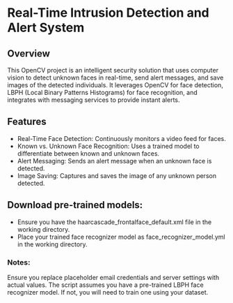 # Real-Time Intrusion Detection and Alert System

## Overview
This OpenCV project is an intelligent security solution that uses computer vision to detect unknown faces in real-time, send alert messages, and save images of the detected individuals. It leverages OpenCV for face detection, LBPH (Local Binary Patterns Histograms) for face recognition, and integrates with messaging services to provide instant alerts.

## Features
* Real-Time Face Detection: Continuously monitors a video feed for faces.
* Known vs. Unknown Face Recognition: Uses a trained model to differentiate between known and unknown faces.
* Alert Messaging: Sends an alert message when an unknown face is detected.
* Image Saving: Captures and saves the image of any unknown person detected.

## Download pre-trained models:
* Ensure you have the haarcascade_frontalface_default.xml file in the working directory.
* Place your trained face recognizer model as face_recognizer_model.yml in the working directory.

### Notes:
Ensure you replace placeholder email credentials and server settings with actual values.
The script assumes you have a pre-trained LBPH face recognizer model. If not, you will need to train one using your dataset.
